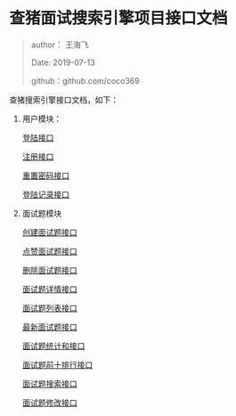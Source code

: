 # 查猪面试搜索引擎项目接口文档

>author： 王海飞
>
>Date: 2019-07-13
>
>github：github.com/coco369


查猪搜索引擎接口文档，如下：

1. 用户模块：

   [登陆接口](docs/user/login.md)
   
   [注册接口](docs/user/register.md)
   
   [重置密码接口](docs/user/reset_password.md)
   
   [登陆记录接口](docs/user/record.md)
   
2. 面试题模块

   [创建面试题接口](docs/questions/create_questions.md)
   
   [点赞面试题接口](docs/questions/agree_questions.md)
   
   [删除面试题接口](docs/questions/delete_questions.md)
   
   [面试题详情接口](docs/questions/detail_questions.md)
   
   [面试题列表接口](docs/questions/list_questions.md)
   
   [最新面试题接口](docs/questions/new.md)
   
   [面试题统计和接口](docs/questions/questions_count.md)
   
   [面试题前十排行接口](docs/questions/ranking.md)
   
   [面试题搜索接口](docs/questions/search_questions.md)
   
   [面试题修改接口](docs/questions/update_questions.md)
   
